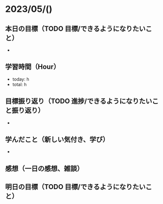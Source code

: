 # 2023/05/()

## 本日の目標（TODO 目標/できるようになりたいこと）

-

## 学習時間（Hour）

- today: h
- total: h

## 目標振り返り（TODO 進捗/できるようになりたいこと振り返り）

-

## 学んだこと（新しい気付き、学び）

-

## 感想（一日の感想、雑談）

## 明日の目標（TODO 目標/できるようになりたいこと）
